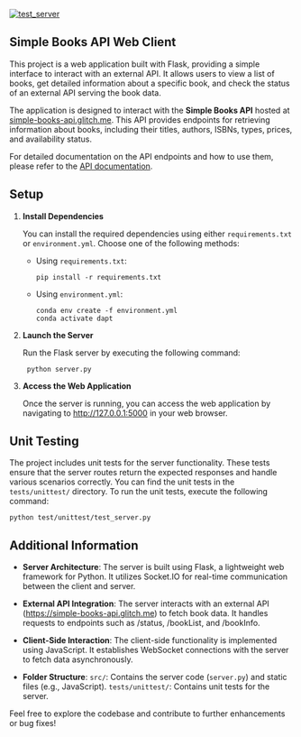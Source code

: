 [![test_server](https://github.com/JesusdelCas99/Flask-Web-Client-Server-Application/actions/workflows/test_server.yml/badge.svg)](https://github.com/JesusdelCas99/Flask-Web-Client-Server-Application/actions/workflows/test_server.yml)
## Simple Books API Web Client

This project is a web application built with Flask, providing a simple interface to interact with an external API. It allows users to view a list of books, get detailed information about a specific book, and check the status of an external API serving the book data.

The application is designed to interact with the **Simple Books API** hosted at [simple-books-api.glitch.me](https://simple-books-api.glitch.me). This API provides endpoints for retrieving information about books, including their titles, authors, ISBNs, types, prices, and availability status.

For detailed documentation on the API endpoints and how to use them, please refer to the [API documentation](https://github.com/vdespa/introduction-to-postman-course/blob/main/simple-books-api.md).

## Setup

1. **Install Dependencies**

   You can install the required dependencies using either `requirements.txt` or `environment.yml`. Choose one of the following methods:

   - Using `requirements.txt`:
     ```
     pip install -r requirements.txt
     ```

   - Using `environment.yml`:
     ```
     conda env create -f environment.yml
     conda activate dapt
     ```

    
2. **Launch the Server**

   Run the Flask server by executing the following command:

        python server.py
    
3. **Access the Web Application**

    Once the server is running, you can access the web application by navigating to http://127.0.0.1:5000 in your web browser.

## Unit Testing

The project includes unit tests for the server functionality. These tests ensure that the server routes return the expected responses and handle various scenarios correctly. You can find the unit tests in the `tests/unittest/` directory. To run the unit tests, execute the following command:

   ```
   python test/unittest/test_server.py
   ```

## Additional Information

- **Server Architecture**:
        The server is built using Flask, a lightweight web framework for Python.
        It utilizes Socket.IO for real-time communication between the client and server.

- **External API Integration**:
        The server interacts with an external API (https://simple-books-api.glitch.me) to fetch book data.
        It handles requests to endpoints such as /status, /bookList, and /bookInfo.

- **Client-Side Interaction**:
        The client-side functionality is implemented using JavaScript.
        It establishes WebSocket connections with the server to fetch data asynchronously.

- **Folder Structure**:
   `src/`: Contains the server code (`server.py`) and static files (e.g., JavaScript).
   `tests/unittest/`: Contains unit tests for the server.

Feel free to explore the codebase and contribute to further enhancements or bug fixes!
